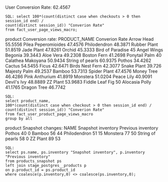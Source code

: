 User Conversion Rate: 62.4567

    SQL: select 100*(count(distinct case when checkouts > 0 then session_id end) /
    count(distinct session_id)) "Converion Rate"
    from fact_user_page_views_macro;

product Conversion rate:
    PRODUCT_NAME	Converion Rate
    Arrow Head	55.5556
    Pilea Peperomioides	47.4576
    Philodendron	48.3871
    Rubber Plant	51.8519
    Jade Plant	47.8261
    Orchid	45.3333
    Bird of Paradise	45
    Angel Wings Begonia	39.3443
    Aloe Vera	49.2308
    Boston Fern	41.2698
    Ponytail Palm	40
    Calathea Makoyana	50.9434
    String of pearls	60.9375
    Pothos	34.4262
    Cactus	54.5455
    Ficus	42.6471
    Birds Nest Fern	42.3077
    Snake Plant	39.726
    Majesty Palm	49.2537
    Bamboo	53.7313
    Spider Plant	47.4576
    Money Tree	46.4286
    Pink Anthurium	41.8919
    Monstera	51.0204
    Peace Lily	40.9091
    Devil's Ivy	48.8889
    ZZ Plant	53.9683
    Fiddle Leaf Fig	50
    Alocasia Polly	41.1765
    Dragon Tree	46.7742

    SQL:
    select product_name,
    100*(count(distinct case when checkout > 0 then session_id end) /
    count(distinct session_id)) "Converion Rate"
    from fact_user_product_page_views_macro
    group by all


product Snapshot changes:
    NAME	Snapshot inventory	Previous inventory
    Pothos	40	0
    Bamboo	56	44
    Philodendron	51	15
    Monstera	77	50
    String of pearls	58	0
    ZZ Plant	89	53

    SQL:
    select ps.name, ps.inventory "Snapshot inventory", p.inventory "Previous inventory"
    from products_snapshot ps
    left join stage_postgres__products p
    on p.product_id = ps.product_id
    where coalesce(p.inventory,0) <> coalesce(ps.inventory,0);